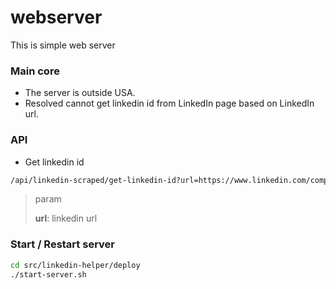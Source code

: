 # webserver
This is simple web server

### Main core

* The server is outside USA.
* Resolved cannot get linkedin id from LinkedIn page based on LinkedIn url.

### API

* Get linkedin id
```sh
/api/linkedin-scraped/get-linkedin-id?url=https://www.linkedin.com/company/4005629
```
> param 
> 
> **url**: linkedin url

### Start / Restart server

```sh
cd src/linkedin-helper/deploy
./start-server.sh
```
